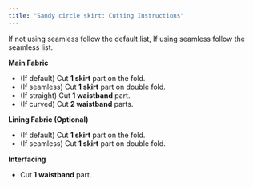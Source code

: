 ```yaml
---
title: "Sandy circle skirt: Cutting Instructions"
---
```


<Note>

If not using seamless follow the default list, If using seamless follow the seamless list.

</Note>

**Main Fabric**

- (If default) Cut **1 skirt** part on the fold.
- (If seamless) Cut **1 skirt** part on double fold.
- (If straight) Cut **1 waistband** part.
- (If curved) Cut **2 waistband** parts.

**Lining Fabric (Optional)**

- (If default) Cut **1 skirt** part on the fold.
- (If seamless) Cut **1 skirt** part on double fold.

**Interfacing**

- Cut **1 waistband** part.
